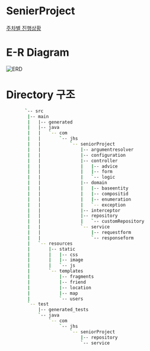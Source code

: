 # SenierProject
[주차별 진행상황](https://github.com/wnghdtjr129/SenierProject/blob/main/%EC%A3%BC%EC%B0%A8%EB%B3%84%20%EC%A7%84%ED%96%89%EC%83%81%ED%99%A9.md)
# E-R Diagram
![ERD](https://github.com/wnghdtjr129/SenierProject/blob/main/picture/chagedERD.png)

# Directory 구조
```bash
       `-- src
        |-- main
        |   |-- generated
        |   |-- java
        |   |   `-- com
        |   |       `-- jhs
        |   |           `-- seniorProject
        |   |               |-- argumentresolver
        |   |               |-- configuration
        |   |               |-- controller
        |   |               |   |-- advice
        |   |               |   |-- form
        |   |               |   `-- logic
        |   |               |-- domain
        |   |               |   |-- baseentity
        |   |               |   |-- compositid
        |   |               |   |-- enumeration
        |   |               |   `-- exception
        |   |               |-- interceptor
        |   |               |-- repository
        |   |               |   `-- customRepository
        |   |               `-- service
        |   |                   |-- requestform
        |   |                   `-- responseform
        |   `-- resources
        |       |-- static
        |       |   |-- css
        |       |   |-- image
        |       |   `-- js
        |       `-- templates
        |           |-- fragments
        |           |-- friend
        |           |-- location
        |           |-- map
        |           `-- users
        `-- test
            |-- generated_tests
            `-- java
                `-- com
                    `-- jhs
                        `-- seniorProject
                            |-- repository
                            `-- service


```
